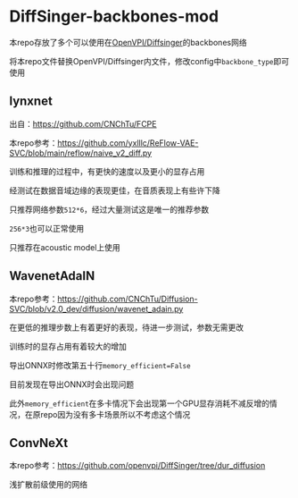 # DiffSinger-backbones-mod

本repo存放了多个可以使用在[OpenVPI/Diffsinger](https://github.com/openvpi/DiffSinger)的backbones网络

将本repo文件替换OpenVPI/Diffsinger内文件，修改config中`backbone_type`即可使用

## lynxnet

出自：https://github.com/CNChTu/FCPE

本repo参考：https://github.com/yxlllc/ReFlow-VAE-SVC/blob/main/reflow/naive_v2_diff.py

训练和推理的过程中，有更快的速度以及更小的显存占用

经测试在数据音域边缘的表现更佳，在音质表现上有些许下降

只推荐网络参数`512*6`，经过大量测试这是唯一的推荐参数

`256*3`也可以正常使用

只推荐在acoustic model上使用

## WavenetAdaIN

本repo参考：https://github.com/CNChTu/Diffusion-SVC/blob/v2.0_dev/diffusion/wavenet_adain.py

在更低的推理步数上有着更好的表现，待进一步测试，参数无需更改

训练时的显存占用有着较大的增加

导出ONNX时修改第五十行`memory_efficient=False`

目前发现在导出ONNX时会出现问题

此外`memory_efficient`在多卡情况下会出现第一个GPU显存消耗不减反增的情况，在原repo因为没有多卡场景所以不考虑这个情况

## ConvNeXt

本repo参考：https://github.com/openvpi/DiffSinger/tree/dur_diffusion

浅扩散前级使用的网络
